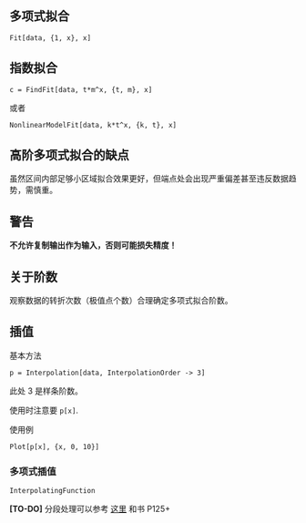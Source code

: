## 多项式拟合

```
Fit[data, {1, x}, x]
```

## 指数拟合 

```
c = FindFit[data, t*m^x, {t, m}, x]
```

或者

```
NonlinearModelFit[data, k*t^x, {k, t}, x]
```

## 高阶多项式拟合的缺点

虽然区间内部足够小区域拟合效果更好，但端点处会出现严重偏差甚至违反数据趋势，需慎重。

## 警告

**不允许复制输出作为输入，否则可能损失精度！**

## 关于阶数

观察数据的转折次数（极值点个数）合理确定多项式拟合阶数。

## 插值

基本方法

```
p = Interpolation[data, InterpolationOrder -> 3]
```

此处 3 是样条阶数。

使用时注意要 `p[x]`.

使用例

```
Plot[p[x], {x, 0, 10}]
```

### 多项式插值

`InterpolatingFunction`

**[TO-DO]** 分段处理可以参考 [这里](https://mathpretty.com/8426.html) 和书 P125+
